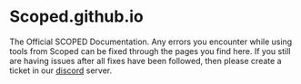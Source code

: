 # Scoped.github.io
The Official SCOPED Documentation.  Any errors you encounter while using tools from Scoped can be fixed through the pages you find here.  If you still are having issues after all fixes have been followed, then please create a ticket in our [discord](https://discord.gg/AHGdZXEU) server.

